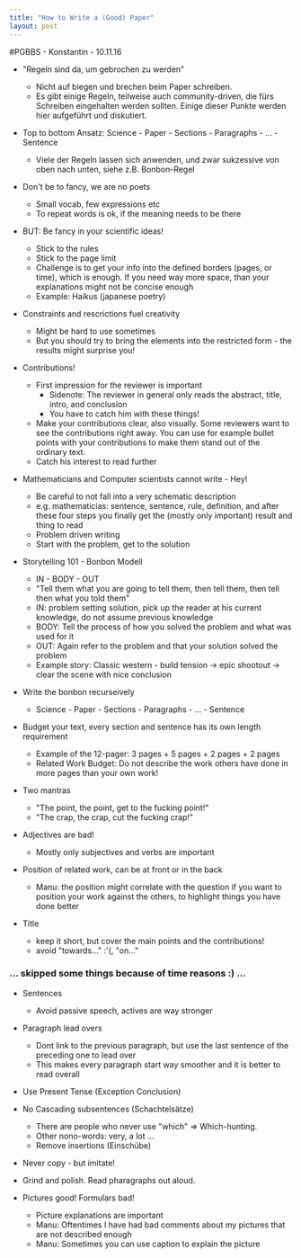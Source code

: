 ```yaml
---
title: "How to Write a (Good) Paper"
layout: post
---
```

#PGBBS - Konstantin - 10.11.16

* "Regeln sind da, um gebrochen zu werden"
	* Nicht auf biegen und brechen beim Paper schreiben. 
	* Es gibt einige Regeln, teilweise auch community-driven, die fürs Schreiben eingehalten werden sollten. Einige dieser Punkte werden hier aufgeführt und diskutiert.   

* Top to bottom Ansatz: Science - Paper - Sections - Paragraphs - ... - Sentence
	* Viele der Regeln lassen sich anwenden, und zwar sukzessive von oben nach unten, siehe z.B. Bonbon-Regel

* Don't be to fancy, we are no poets
	* Small vocab, few expressions etc
	* To repeat words is ok, if the meaning needs to be there

* BUT: Be fancy in your scientific ideas!
	* Stick to the rules
	* Stick to the page limit
	* Challenge is to get your info into the defined borders (pages, or time), which is enough. If you need way more space, than your explanations might not be concise enough
	* Example: Haikus (japanese poetry)

* Constraints and rescrictions fuel creativity
	* Might be hard to use sometimes
	* But you should try to bring the elements into the restricted form - the results might surprise you! 

* Contributions!
	* First impression for the reviewer is important
		* Sidenote: The reviewer in general only reads the abstract, title, intro, and conclusion
		* You have to catch him with these things!
	* Make your contributions clear, also visually. Some reviewers want to see the contributions right away. You can use for example bullet points with your contributions to make them stand out of the ordinary text.
	* Catch his interest to read further

* Mathematicians and Computer scientists cannot write - Hey!
	* Be careful to not fall into a very schematic description
	* e.g. mathematicias: sentence, sentence, rule, definition, and after these four steps you finally get the (mostly only important) result and thing to read
	* Problem driven writing
	* Start with the problem, get to the solution

* Storytelling 101 - Bonbon Modell
	* IN - BODY - OUT
	* "Tell them what you are going to tell them, then tell them, then tell then what you told them"
	* IN: problem setting solution, pick up the reader at his current knowledge, do not assume previous knowledge
	* BODY: Tell the process of how you solved the problem and what was used for it
	* OUT: Again refer to the problem and that your solution solved the problem
	* Example story: Classic western - build tension -> epic shootout -> clear the scene with nice conclusion

* Write the bonbon recurseively
	* Science - Paper - Sections - Paragraphs - ... - Sentence

* Budget your text, every section and sentence has its own length requirement
	* Example of the 12-pager: 3 pages + 5 pages + 2 pages + 2 pages
	* Related Work Budget: Do not describe the work others have done in more pages than your own work!

* Two mantras
	* "The point, the point, get to the fucking point!"
	* "The crap, the crap, cut the fucking crap!"

* Adjectives are bad!
	* Mostly only subjectives and verbs are important 

* Position of related work, can be at front or in the back
	* Manu: the position might correlate with the question if you want to position your work against the others, to highlight things you have done better 

* Title
	* keep it short, but cover the main points and the contributions!
	* avoid "towards..." :'(, "on..."

### ... skipped some things because of time reasons :) ...

* Sentences
	* Avoid passive speech, actives are way stronger

* Paragraph lead overs
	* Dont link to the previous paragraph, but use the last sentence of the preceding one to lead over
	* This makes every paragraph start way smoother and it is better to read overall

* Use Present Tense (Exception Conclusion)

* No Cascading subsentences (Schachtelsätze) 
	* There are people who never use "which" => Which-hunting. 
	* Other nono-words: very, a lot ... 
	* Remove insertions (Einschübe)

* Never copy - but imitate!

* Grind and polish. Read pharagraphs out aloud.

* Pictures good! Formulars bad!
	* Picture explanations are important 
	* Manu: Oftentimes I have had bad comments about my pictures that are not described enough
	* Manu: Sometimes you can use caption to explain the picture 